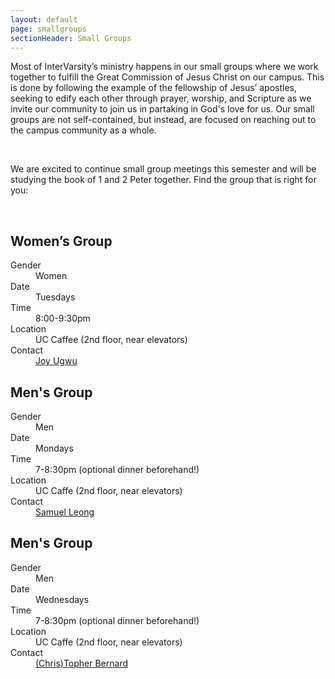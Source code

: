 ```yaml
---
layout: default
page: smallgroups
sectionHeader: Small Groups
---
```

<p>
Most of InterVarsity’s ministry happens in our small groups where we work together to fulfill the Great Commission of Jesus Christ on our campus. This is done by following the example of the fellowship of Jesus’ apostles, seeking to edify each other through prayer, worship, and Scripture as we invite our community to join us in partaking in God's love for us. Our small groups are not self-contained, but instead, are focused on reaching out to the campus community as a whole.
</p>
<br/>
<p>
We are excited to continue small group meetings this semester and will be studying the book of 1 and 2 Peter together. Find the group that is right for you:
</p>

<br/>
<div class="cogs">
	<div class="tricolumn">
		<div class="smallgroup">
			<h2>Women’s Group</h2>
			<dl>
				<dt>Gender</dt>
				<dd>Women</dd>
				<dt>Date</dt>
				<dd>Tuesdays</dd>
				<dt>Time</dt>
				<dd>8:00-9:30pm</dd>
				<dt>Location</dt>
				<dd>UC Caffee (2nd floor, near elevators)</dd>
				<dt>Contact</dt>
				<dd>
					<a href="mailto:jugwu@andrew.cmu.edu" target="_blank">Joy Ugwu</a>
				</dd>
			</dl>
		</div>
	</div>
	<div class="tricolumn">
		<div class="smallgroup">
			<h2>Men's Group</h2>
			<dl>
				<dt>Gender</dt>
				<dd>Men</dd>
				<dt>Date</dt>
				<dd>Mondays</dd>
				<dt>Time</dt>
				<dd>7-8:30pm (optional dinner beforehand!)</dd>
				<dt>Location</dt>
				<dd>UC Caffe (2nd floor, near elevators)</dd>
				<dt>Contact</dt>
				<dd>
					<a href="mailto:scleong@andrew.cmu.edu" target="_blank">Samuel Leong</a>
				</dd>
			</dl>
		</div>
	</div>
	<div class="tricolumn">
		<div class="smallgroup">
			<h2>Men's Group</h2>
			<dl>
				<dt>Gender</dt>
				<dd>Men</dd>
				<dt>Date</dt>
				<dd>Wednesdays</dd>
				<dt>Time</dt>
				<dd>7-8:30pm (optional dinner beforehand!)</dd>
				<dt>Location</dt>
				<dd>UC Caffe (2nd floor, near elevators)</dd>
				<dt>Contact</dt>
				<dd>
					<a href="mailto:cabernar@andrew.cmu.edu" target="_blank">(Chris)Topher Bernard</a>
				</dd>
			</dl>
		</div>
	</div>
</div>
